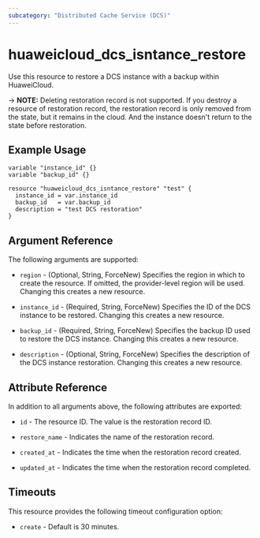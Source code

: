 ```yaml
---
subcategory: "Distributed Cache Service (DCS)"
---
```


# huaweicloud_dcs_isntance_restore

Use this resource to restore a DCS instance with a backup within HuaweiCloud.

-> **NOTE:** Deleting restoration record is not supported. If you destroy a resource of restoration record,
the restoration record is only removed from the state, but it remains in the cloud. And the instance doesn't return to
the state before restoration.

## Example Usage

```hcl
variable "instance_id" {}
variable "backup_id" {}

resource "huaweicloud_dcs_isntance_restore" "test" {
  instance_id = var.instance_id
  backup_id   = var.backup_id
  description = "test DCS restoration"
}
```

## Argument Reference

The following arguments are supported:

* `region` - (Optional, String, ForceNew) Specifies the region in which to create the resource.
  If omitted, the provider-level region will be used. Changing this creates a new resource.

* `instance_id` - (Required, String, ForceNew) Specifies the ID of the DCS instance to be restored.
  Changing this creates a new resource.

* `backup_id` - (Required, String, ForceNew) Specifies the backup ID used to restore the DCS instance.
  Changing this creates a new resource.

* `description` - (Optional, String, ForceNew) Specifies the description of the DCS instance restoration.
  Changing this creates a new resource.

## Attribute Reference

In addition to all arguments above, the following attributes are exported:

* `id` - The resource ID. The value is the restoration record ID.

* `restore_name` - Indicates the name of the restoration record.

* `created_at` - Indicates the time when the restoration record created.

* `updated_at` - Indicates the time when the restoration record completed.

## Timeouts

This resource provides the following timeout configuration option:

* `create` - Default is 30 minutes.

